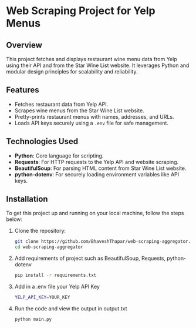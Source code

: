 # Web Scraping Project for Yelp Menus

## Overview
This project fetches and displays restaurant wine menu data from Yelp using their API and from the Star Wine List website. It leverages Python and modular design principles for scalability and reliability.

## Features
- Fetches restaurant data from Yelp API.
- Scrapes wine menus from the Star Wine List website.
- Pretty-prints restaurant menus with names, addresses, and URLs.
- Loads API keys securely using a `.env` file for safe management.

## Technologies Used
- **Python**: Core language for scripting.
- **Requests**: For HTTP requests to the Yelp API and website scraping.
- **BeautifulSoup**: For parsing HTML content from Star Wine List website.
- **python-dotenv**: For securely loading environment variables like API keys.

## Installation

To get this project up and running on your local machine, follow the steps below:

1. Clone the repository:

   ```bash
   git clone https://github.com/BhaveshThapar/web-scraping-aggregator.git
   cd web-scraping-aggregator

2. Add requirements of project such as BeautifulSoup, Requests, python-dotenv
   ```bash
   pip install -r requirements.txt

3. Add in a .env file your Yelp API Key
   ```bash
   YELP_API_KEY=YOUR_KEY

4. Run the code and view the output in output.txt
   ```bash
   python main.py
